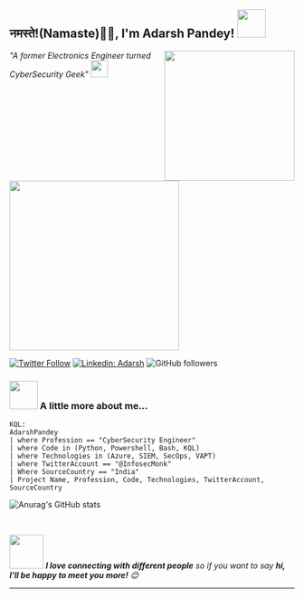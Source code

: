 <h2>नमस्ते!(Namaste)🙏🏻, I'm Adarsh Pandey! <img src="https://media.giphy.com/media/12oufCB0MyZ1Go/giphy.gif" width="50"></h2>
<img align='right' src="https://media.giphy.com/media/M9gbBd9nbDrOTu1Mqx/giphy.gif" width="230">
<p><em> "A former Electronics Engineer turned CyberSecurity Geek" <img src="https://media.giphy.com/media/WUlplcMpOCEmTGBtBW/giphy.gif" width="30"> 
</em></p>

<img src="https://media.giphy.com/media/3oEjHWpiVIOGXT5l9m/giphy.gif" width="300">

[![Twitter Follow](https://img.shields.io/twitter/follow/InfosecMonk?label=Follow)](https://twitter.com/intent/follow?screen_name=InfosecMonk)
[![Linkedin: Adarsh](https://img.shields.io/badge/adarsh-pandey?style=flat-square&logo=Linkedin&logoColor=white&link=https://www.linkedin.com/in/adarsh-pandey-2019//)](https://www.linkedin.com/in/adarsh-pandey-2019/)
![GitHub followers](https://img.shields.io/github/followers/AdarshPandey-dev?label=Follow&style=social)

<script src="https://tryhackme.com/badge/406108"></script>

### <img src="https://media.giphy.com/media/VgCDAzcKvsR6OM0uWg/giphy.gif" width="50"> A little more about me...  

```
KQL:
AdarshPandey
| where Profession == "CyberSecurity Engineer"
| where Code in (Python, Powershell, Bash, KQL)
| where Technologies in (Azure, SIEM, SecOps, VAPT)
| where TwitterAccount == "@InfosecMonk"
| Where SourceCountry == "India"
| Project Name, Profession, Code, Technologies, TwitterAccount, SourceCountry
```

![Anurag's GitHub stats](https://github-readme-stats.vercel.app/api?username=AdarshPandey-dev&show_icons=true&theme=radical)


</br>


<img src="https://media.giphy.com/media/LnQjpWaON8nhr21vNW/giphy.gif" width="60"> <em><b>I love connecting with different people</b> so if you want to say <b>hi, I'll be happy to meet you more!</b> 😊</em>

---
